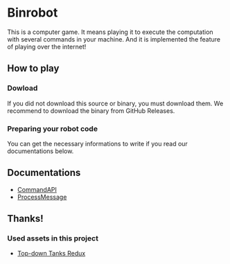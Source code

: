 # Binrobot

This is a computer game. It means playing it to execute the computation with several commands in your machine. And it is implemented the feature of playing over the internet!

## How to play

### Dowload

If you did not download this source or binary, you must download them. We recommend to download the binary from GitHub Releases.

### Preparing your robot code

You can get the necessary informations to write if you read our documentations below.

## Documentations

-   [CommandAPI](https://github.com/anosatsuk124/binrobot/blob/master/docs/CommandAPI.md)
-   [ProcessMessage](https://github.com/anosatsuk124/binrobot/blob/master/docs/ProcessMessage.md)

## Thanks!

### Used assets in this project

-   [Top-down Tanks Redux](https://kenney-assets.itch.io/top-down-tanks-redux)
